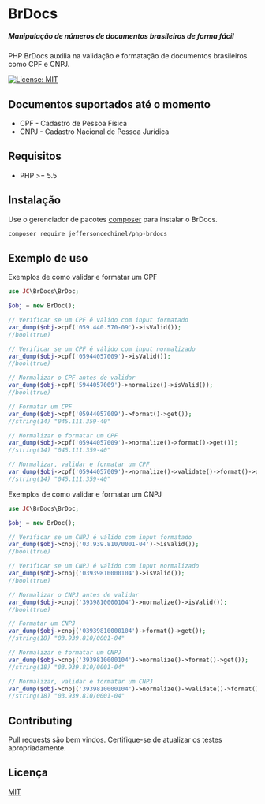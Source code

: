 # BrDocs
##### Manipulação de números de documentos brasileiros de forma fácil
PHP BrDocs auxilia na validação e formatação de documentos brasileiros como CPF e CNPJ.

[![License: MIT](https://img.shields.io/badge/License-MIT-brightgreen.svg)](https://opensource.org/licenses/MIT)

Documentos suportados até o momento
----

 - CPF - Cadastro de Pessoa Física
 - CNPJ - Cadastro Nacional de Pessoa Jurídica

Requisitos
----
- PHP >= 5.5

Instalação
----

Use o gerenciador de pacotes [composer](https://getcomposer.org/download/) para instalar o BrDocs.

```bash
composer require jeffersoncechinel/php-brdocs
```

Exemplo de uso
----

Exemplos de como validar e formatar um CPF

```php
use JC\BrDocs\BrDoc;

$obj = new BrDoc();

// Verificar se um CPF é válido com input formatado
var_dump($obj->cpf('059.440.570-09')->isValid());
//bool(true)

// Verificar se um CPF é válido com input normalizado
var_dump($obj->cpf('05944057009')->isValid());
//bool(true)

// Normalizar o CPF antes de validar
var_dump($obj->cpf('5944057009')->normalize()->isValid());
//bool(true)

// Formatar um CPF
var_dump($obj->cpf('05944057009')->format()->get());
//string(14) "045.111.359-40"

// Normalizar e formatar um CPF
var_dump($obj->cpf('05944057009')->normalize()->format()->get());
//string(14) "045.111.359-40"

// Normalizar, validar e formatar um CPF
var_dump($obj->cpf('05944057009')->normalize()->validate()->format()->get());
//string(14) "045.111.359-40"


```

Exemplos de como validar e formatar um CNPJ

```php
use JC\BrDocs\BrDoc;

$obj = new BrDoc();

// Verificar se um CNPJ é válido com input formatado
var_dump($obj->cnpj('03.939.810/0001-04')->isValid());
//bool(true)

// Verificar se um CNPJ é válido com input normalizado
var_dump($obj->cnpj('03939810000104')->isValid());
//bool(true)

// Normalizar o CNPJ antes de validar
var_dump($obj->cnpj('3939810000104')->normalize()->isValid());
//bool(true)

// Formatar um CNPJ
var_dump($obj->cnpj('03939810000104')->format()->get());
//string(18) "03.939.810/0001-04"

// Normalizar e formatar um CNPJ
var_dump($obj->cnpj('3939810000104')->normalize()->format()->get());
//string(18) "03.939.810/0001-04"

// Normalizar, validar e formatar um CNPJ
var_dump($obj->cnpj('3939810000104')->normalize()->validate()->format()->get());
//string(18) "03.939.810/0001-04"


```

Contributing
----
Pull requests são bem vindos. 
Certifique-se de atualizar os testes apropriadamente.

Licença
----
[MIT](https://choosealicense.com/licenses/mit/)